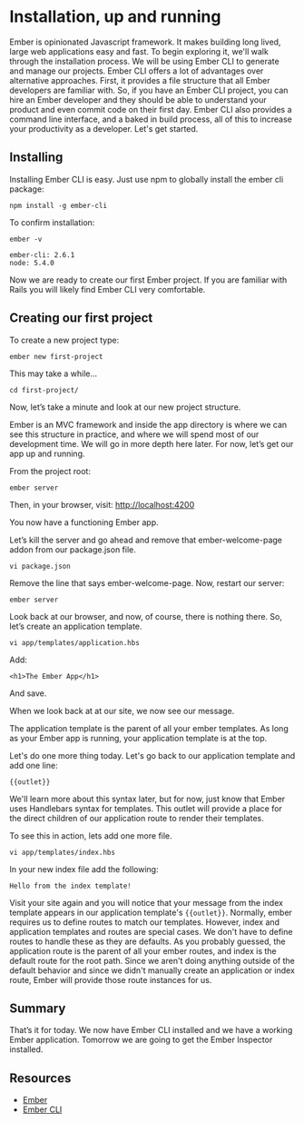 # Installation, up and running

Ember is opinionated Javascript framework. It makes building long lived, large web applications easy and fast. To begin exploring it, we'll walk through the installation process. We will be using Ember CLI to generate and manage our projects. Ember CLI offers a lot of advantages over alternative approaches. First, it provides a file structure that all Ember developers are familiar with. So, if you have an Ember CLI project, you can hire an Ember developer and they should be able to understand your product and even commit code on their first day. Ember CLI also provides a command line interface, and a baked in build process, all of this to increase your productivity as a developer. Let's get started.

## Installing

Installing Ember CLI is easy. Just use npm to globally install the ember cli package:

    npm install -g ember-cli

To confirm installation:

    ember -v

    ember-cli: 2.6.1
    node: 5.4.0

Now we are ready to create our first Ember project. If you are familiar with Rails you will likely find Ember CLI very comfortable.

## Creating our first project

To create a new project type:

    ember new first-project

This may take a while…

    cd first-project/

Now, let’s take a minute and look at our new project structure.

Ember is an MVC framework and inside the app directory is where we can see this structure in practice, and where we will spend most of our development time. We will go in more depth here later. For now, let’s get our app up and running.

From the project root:

    ember server

Then, in your browser, visit: [http://localhost:4200](http://localhost:4200)

You now have a functioning Ember app.

Let’s kill the server and go ahead and remove that ember-welcome-page addon from our package.json file.

    vi package.json

Remove the line that says ember-welcome-page. Now, restart our server:

    ember server

Look back at our browser, and now, of course, there is nothing there. So, let’s create an application template.

    vi app/templates/application.hbs

Add:

    <h1>The Ember App</h1>

And save.

When we look back at at our site, we now see our message.

The application template is the parent of all your ember templates. As long as your Ember app is running, your application template is at the top.

Let's do one more thing today. Let's go back to our application template and add one line:

    {{outlet}}

We'll learn more about this syntax later, but for now, just know that Ember uses Handlebars syntax for templates. This outlet will provide a place for the direct children of our application route to render their templates.

To see this in action, lets add one more file.

    vi app/templates/index.hbs

In your new index file add the following:

    Hello from the index template!

Visit your site again and you will notice that your message from the index template appears in our application template's `{{outlet}}`. Normally, ember requires us to define routes to match our templates. However, index and application templates and routes are special cases. We don't have to define routes to handle these as they are defaults. As you probably guessed, the application route is the parent of all your ember routes, and index is the default route for the root path. Since we aren't doing anything outside of the default behavior and since we didn't manually create an application or index route, Ember will provide those route instances for us.

## Summary

That’s it for today. We now have Ember CLI installed and we have a working Ember application. Tomorrow we are going to get the Ember Inspector installed.

## Resources

* [Ember](https://emberjs.com/)
* [Ember CLI](https://ember-cli.com/)


